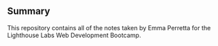 ## Summary 

This repository contains all of the notes taken by Emma Perretta for the Lighthouse Labs Web Development Bootcamp.

